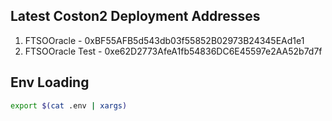 ## Latest Coston2 Deployment Addresses
1. FTSOOracle - 0xBF55AFB5d543db03f55852B02973B24345EAd1e1
2. FTSOOracle Test - 0xe62D2773AfeA1fb54836DC6E45597e2AA52b7d7f

## Env Loading 
```bash 
export $(cat .env | xargs)
```